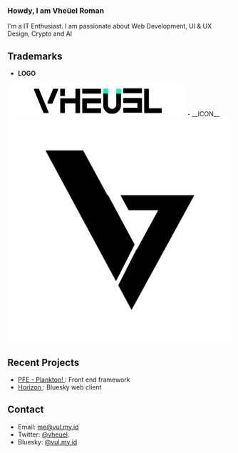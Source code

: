 ### Howdy, I am Vheüel Roman
I'm a IT Enthusiast. I am passionate about Web Development, UI & UX Design, Crypto and AI

## Trademarks
- __LOGO__ 
<img src="assets/images/logo vheuel.png"/>
- __ICON__
<img src="assets/images/Icon.png"/>

## Recent Projects
- [PFE - Plankton! ](https://github.com/vheuel/plankton): Front end framework
- [Horizon ](https://github.com/vheuel/horizon): Bluesky web client
## Contact
- Email: me@vul.my.id
- Twitter:  [@vheuel](https://twitter.com/vheuel).
- Bluesky: [@vul.my.id](https://bsky.app/profile/vul.my.id)
